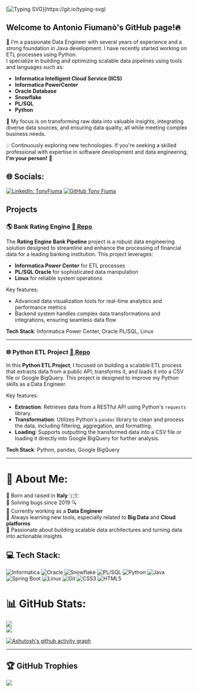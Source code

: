[![Typing SVG](https://readme-typing-svg.herokuapp.com?font=Google+Sans&weight=500&size=32&pause=1000&color=81A1C1&background=2E343F00&vCenter=true&repeat=false&width=435&lines=%F0%9F%91%8B%F0%9F%8F%BB+Hi%2C+I'm+Antonio+Fiumanò!)](https://git.io/typing-svg)

## Welcome to Antonio Fiumanò's GitHub page!🔥

👋 I'm a passionate Data Engineer with several years of experience and a strong foundation in Java development. I have recently started working on ETL processes using Python.  
I specialize in building and optimizing scalable data pipelines using tools and languages such as:

- **Informatica Intelligent Cloud Service (IICS)**
- **Informatica PowerCenter**
- **Oracle Database**
- **Snowflake**
- **PL/SQL**
- **Python**

🚀 My focus is on transforming raw data into valuable insights, integrating diverse data sources, and ensuring data quality, all while meeting complex business needs.

💡 Continuously exploring new technologies. If you're seeking a skilled professional with expertise in software development and data engineering, **I'm your person!** 🙌

## 🌐 Socials:
[![LinkedIn: TonyFiuma](https://img.shields.io/badge/-Antonio_Fiumanò-blue?style=flat-square&logo=Linkedin&logoColor=white&link=https://www.linkedin.com/in/antonio-fiumano-68aab419a/)](https://www.linkedin.com/in/antonio-fiumano-68aab419a/)
[![GitHub Tony Fiuma](https://img.shields.io/github/followers/TonyFiuma?label=follow&style=social)](https://github.com/TonyFiuma)

## Projects

### 🌎 Bank Rating Engine [📄 Repo](https://github.com/TonyFiuma/bank_rating_engine)
The **Rating Engine Bank Pipeline** project is a robust data engineering solution designed to streamline and enhance the processing of financial data for a leading banking institution. This project leverages:

- **Informatica Power Center** for ETL processes
- **PL/SQL Oracle** for sophisticated data manipulation
- **Linux** for reliable system operations

Key features:
- Advanced data visualization tools for real-time analytics and performance metrics
- Backend system handles complex data transformations and integrations, ensuring seamless data flow

**Tech Stack**: Informatica Power Center, Oracle PL/SQL, Linux

---

### 🌐 Python ETL Project [📄 Repo](https://github.com/TonyFiuma/electric_cars_python_etl)
In this **Python ETL Project**, I focused on building a scalable ETL process that extracts data from a public API, transforms it, and loads it into a CSV file or Google BigQuery. This project is designed to improve my Python skills as a Data Engineer.

Key features:
- **Extraction**: Retrieves data from a RESTful API using Python's `requests` library.
- **Transformation**: Utilizes Python's `pandas` library to clean and process the data, including filtering, aggregation, and formatting.
- **Loading**: Supports outputting the transformed data into a CSV file or loading it directly into Google BigQuery for further analysis.

**Tech Stack**: Python, pandas, Google BigQuery

---

# 💫 About Me:
🎂 Born and raised in **Italy** 🇮🇹  
🐛 Solving bugs since 2019 🔍  
💼 Currently working as a **Data Engineer**  
🌱 Always learning new tools, especially related to **Big Data** and **Cloud platforms**  
🎯 Passionate about building scalable data architectures and turning data into actionable insights

## 💻 Tech Stack:
![Informatica](https://img.shields.io/badge/Informatica-DD0031?style=for-the-badge&logo=Informatica&logoColor=white)
![Oracle](https://img.shields.io/badge/oracle-%23F00000.svg?style=for-the-badge&logo=oracle&logoColor=white)
![Snowflake](https://img.shields.io/badge/Snowflake-%2300C8FF.svg?style=for-the-badge&logo=Snowflake&logoColor=white)
![PL/SQL](https://img.shields.io/badge/PL%2FSQL-%23FF7300.svg?style=for-the-badge&logo=oracle&logoColor=white)
![Python](https://img.shields.io/badge/Python-3776AB?style=for-the-badge&logo=python&logoColor=white)
![Java](https://img.shields.io/badge/Java-ED8B00?style=for-the-badge&logo=java&logoColor=white)
![Spring Boot](https://img.shields.io/badge/Spring%20Boot-6DB33F?style=for-the-badge&logo=spring-boot&logoColor=white)
![Linux](https://img.shields.io/badge/Linux-FCC624?style=for-the-badge&logo=linux&logoColor=black)
![Git](https://img.shields.io/badge/Git-F05033?style=for-the-badge&logo=git&logoColor=white)
![CSS3](https://img.shields.io/badge/CSS3-%231572B6.svg?style=for-the-badge&logo=css3&logoColor=white)
![HTML5](https://img.shields.io/badge/HTML5-E34F26?style=for-the-badge&logo=html5&logoColor=white)

# 📊 GitHub Stats:
![](https://github-readme-stats.vercel.app/api?username=TonyFiuma&theme=nord&hide_border=true&include_all_commits=true&count_private=true)  
![](https://github-readme-streak-stats.herokuapp.com/?user=TonyFiuma&theme=nord&hide_border=true)  

[![Ashutosh's github activity graph](https://github-readme-activity-graph.vercel.app/graph?username=TonyFiuma&theme=github-compact)](https://github.com/ashutosh00710/github-readme-activity-graph)

---

## 🏆 GitHub Trophies
![](https://github-profile-trophy.vercel.app/?username=TonyFiuma&theme=nord&no-frame=true&no-bg=false&margin-w=4)
